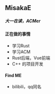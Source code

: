 ## MisakaE
##### 大一在读，ACMer

#### 正在做的事情
* 学习Rust
* 学习ACM
* Rust后端，Vue前端
* C++ 的项目开发
#### Find ME
* bilibili，qq同名
<!--
**MisakaE/MisakaE** is a ✨ _special_ ✨ repository because its `README.md` (this file) appears on your GitHub profile.

Here are some ideas to get you started:

- 🔭 I’m currently working on ...
- 🌱 I’m currently learning ...
- 👯 I’m looking to collaborate on ...
- 🤔 I’m looking for help with ...
- 💬 Ask me about ...
- 📫 How to reach me: ...
- 😄 Pronouns: ...
- ⚡ Fun fact: ...
-->
